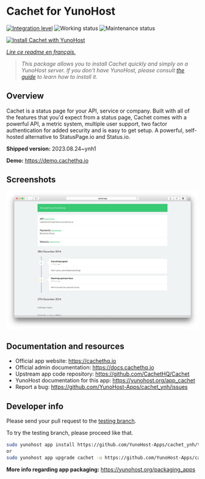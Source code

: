 <!--
N.B.: This README was automatically generated by https://github.com/YunoHost/apps/tree/master/tools/README-generator
It shall NOT be edited by hand.
-->

# Cachet for YunoHost

[![Integration level](https://dash.yunohost.org/integration/cachet.svg)](https://dash.yunohost.org/appci/app/cachet) ![Working status](https://ci-apps.yunohost.org/ci/badges/cachet.status.svg) ![Maintenance status](https://ci-apps.yunohost.org/ci/badges/cachet.maintain.svg)

[![Install Cachet with YunoHost](https://install-app.yunohost.org/install-with-yunohost.svg)](https://install-app.yunohost.org/?app=cachet)

*[Lire ce readme en français.](./README_fr.md)*

> *This package allows you to install Cachet quickly and simply on a YunoHost server.
If you don't have YunoHost, please consult [the guide](https://yunohost.org/#/install) to learn how to install it.*

## Overview

Cachet is a status page for your API, service or company. Built with all of the features that you'd expect from a status page, Cachet comes with a powerful API, a metric system, multiple user support, two factor authentication for added security and is easy to get setup. A powerful, self-hosted alternative to StatusPage.io and Status.io.


**Shipped version:** 2023.08.24~ynh1

**Demo:** https://demo.cachethq.io

## Screenshots

![Screenshot of Cachet](./doc/screenshots/main-interface.png)

## Documentation and resources

* Official app website: <https://cachethq.io>
* Official admin documentation: <https://docs.cachethq.io>
* Upstream app code repository: <https://github.com/CachetHQ/Cachet>
* YunoHost documentation for this app: <https://yunohost.org/app_cachet>
* Report a bug: <https://github.com/YunoHost-Apps/cachet_ynh/issues>

## Developer info

Please send your pull request to the [testing branch](https://github.com/YunoHost-Apps/cachet_ynh/tree/testing).

To try the testing branch, please proceed like that.

``` bash
sudo yunohost app install https://github.com/YunoHost-Apps/cachet_ynh/tree/testing --debug
or
sudo yunohost app upgrade cachet -u https://github.com/YunoHost-Apps/cachet_ynh/tree/testing --debug
```

**More info regarding app packaging:** <https://yunohost.org/packaging_apps>
